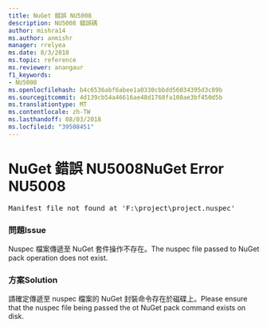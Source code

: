 ```yaml
---
title: NuGet 錯誤 NU5008
description: NU5008 錯誤碼
author: mishra14
ms.author: anmishr
manager: rrelyea
ms.date: 8/3/2018
ms.topic: reference
ms.reviewer: anangaur
f1_keywords:
- NU5008
ms.openlocfilehash: b4c6536abf6abee1a0330cbbdd56034395d3c89b
ms.sourcegitcommit: 4d139cb54a46616ae48d1768fa108ae3bf450d5b
ms.translationtype: MT
ms.contentlocale: zh-TW
ms.lasthandoff: 08/03/2018
ms.locfileid: "39508451"
---
```

# <a name="nuget-error-nu5008"></a><span data-ttu-id="faad7-103">NuGet 錯誤 NU5008</span><span class="sxs-lookup"><span data-stu-id="faad7-103">NuGet Error NU5008</span></span>
<pre>Manifest file not found at 'F:\project\project.nuspec'</pre>

### <a name="issue"></a><span data-ttu-id="faad7-104">問題</span><span class="sxs-lookup"><span data-stu-id="faad7-104">Issue</span></span>

<span data-ttu-id="faad7-105">Nuspec 檔案傳遞至 NuGet 套件操作不存在。</span><span class="sxs-lookup"><span data-stu-id="faad7-105">The nuspec file passed to NuGet pack operation does not exist.</span></span>


### <a name="solution"></a><span data-ttu-id="faad7-106">方案</span><span class="sxs-lookup"><span data-stu-id="faad7-106">Solution</span></span>

<span data-ttu-id="faad7-107">請確定傳遞至 nuspec 檔案的 NuGet 封裝命令存在於磁碟上。</span><span class="sxs-lookup"><span data-stu-id="faad7-107">Please ensure that the nuspec file being passed the ot NuGet pack command exists on disk.</span></span>

